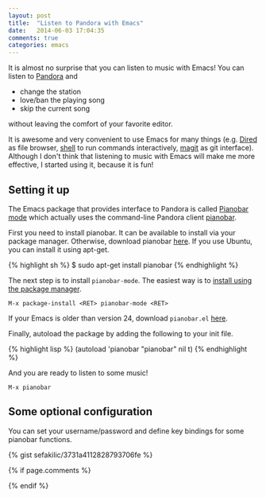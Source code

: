 ```yaml
---
layout: post
title:  "Listen to Pandora with Emacs"
date:   2014-06-03 17:04:35
comments: true
categories: emacs
---
```


It is almost no surprise that you can listen to music with Emacs! You can listen
to [Pandora](http://pandora.com) and

- change the station
- love/ban the playing song
- skip the current song

without leaving the comfort of your favorite editor.

It is awesome and very convenient to use Emacs for many things
(e.g. [Dired](http://www.emacswiki.org/emacs/DiredMode) as file browser,
[shell](http://www.gnu.org/software/emacs/manual/html_node/emacs/Shell.html) to
run commands interactively, [magit](https://github.com/magit/magit) as git
interface). Although I don't think that listening to music with Emacs will make
me more effective, I started using it, because it is fun!

## Setting it up

The Emacs package that provides interface to Pandora is called
[Pianobar mode](http://www.emacswiki.org/emacs/PianobarMode) which actually uses
the command-line Pandora client [pianobar](http://6xq.net/projects/pianobar/).

First you need to install pianobar. It can be available to install via your
package manager. Otherwise, download pianobar
[here](http://6xq.net/projects/pianobar/). If you use Ubuntu, you can install it
using apt-get.

{% highlight sh %}
$ sudo apt-get install pianobar
{% endhighlight %}

The next step is to install `pianobar-mode`. The easiest way is to [install using
the package manager](http://ergoemacs.org/emacs/emacs_package_system.html).

```
M-x package-install <RET> pianobar-mode <RET>
```

If your Emacs is older than version 24, download `pianobar.el`
[here](http://www.emacswiki.org/emacs/pianobar.el).

Finally, autoload the package by adding the following to your init file.

{% highlight lisp %}
(autoload 'pianobar "pianobar" nil t)
{% endhighlight %}

And you are ready to listen to some music!

```
M-x pianobar
```

## Some optional configuration

You can set your username/password and define key bindings for some pianobar
functions.

{% gist sefakilic/3731a4112828793706fe %}

{% if page.comments %}

{% endif %}

